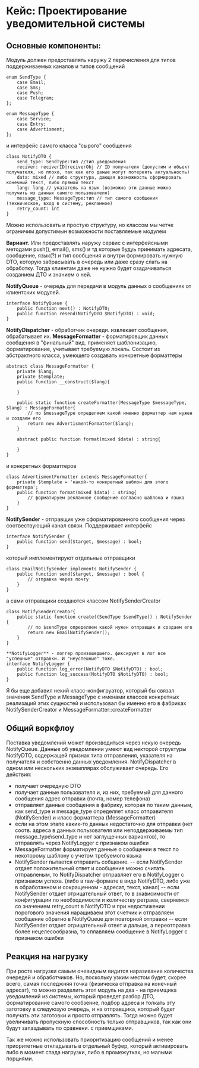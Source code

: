 # Кейс: Проектирование уведомительной системы

## Основные компоненты:

Модуль должен предоставлять наружу 2 перечисления для типов поддерживаемых каналов и типов сообщений
```
enum SendType {
	case Email;
	case Sms;
	case Push;
	case Telegram;
};

enum MessageType {
	case Service;
	case Entry;
	case Advertisment;
};
```
и интерфейс самого класса "сырого" сообщения
```
class NotifyDTO {
	send_type: SendType:тип //тип уведомления
	reciver: reciverID|reciverObj // ID получателя (допустим и объект получателя, но плохо, так как его даные могут потереять актуальность)
	data: mixed // либо структура, дающая возможность сформировать конечный текст, либо прямой текст
	lang: lang // указатель на язык (возможно эти данные можно получить из данных самого пользователя)
	message_type: MessageType:тип // тип самого сообщения (техническое, вход в систему, рекламное)
	retry_count: int
}
```
Можно использовать и простую структуру, но классом мы четче ограничим допустимын возможности поставляемые модулем

**Вариант.** Или предоставлять наружу сервис с интерфейсными методами push(), email(), sms() и тд которые будуь принимать адресата, сообщение, язык(?) и тип сообщения и внутри формировать нужную DTO, которую забрасывать в очередь или даже сразу слать на обработку. Тогда клиентам даже не нужно будет озадачиваться созданием ДТО и знанием о ней.

**NotifyQueue** - очередь для передачи в модуль данных о сообщениях от клиентских модулей.
```
interface NotifyQueue {
	public function next() : NotifyDTO;
	public function resend(NotifyDTO $NotifyDTO) : void;
}
```

**NotifyDispatcher** - обработчик очереди. извлекает сообщения, обрабатывает их.
**MessageFormatter** - форматировщик данных сообщения в "финальный" вид. применяет шаблонизацию, форматирование, учитывает требуемую локаль.
Состоит из абстрактного класса, умеющего создавать конкретные форматтеры
```
abstract class MessageFormatter {
	private $lang;
	private $template;
	public function __construct($lang){
		
	}
	
	public static function createFormatter(MessageType $messageType, $lang) : MessageFormatter{
		// по $messageType определяем какой именно форматтер нам нужен и создаем его
		return new AdvertismentFormatter($lang);
	}
	
	abstract public function format(mixed $data) : string{
		
	}
}
```

и конкретных форматтеров 
```
class AdvertismentFormatter extends MessageFormatter{
	private $template = 'какой-то конкретный шаблон для этого форматтера';
	public function format(mixed $data) : string{
		// форматируем рекламное сообщение согласно шаблона и языка
	}
}
```

**NotifySender** - отправщик уже сформатированного сообщения через соотвествующий канал связи.
Поддерживает интерфейс
```
interface NotifySender {
	public function send($target, $message) : bool;
}
```

который имплементируют отдельные отправщики
```
class EmailNotifySender implements NotifySender {
	public function send($target, $message) : bool {
		// отправка через почту
	}
}
```

а сами отправщики создаются классом NotifySenderCreator
```
class NotifySenderCreator{
	public static function create((SendType $sendType)) : NotifySender {
		// по $sendType определяем какой нужен отправщик и создаем его
		return new EmailNotifySender();
	}
}

**NotifyLogger** - логгер произошедшего. фиксирует в лог все "успешные" отправки. И "неуспешные" тоже.
interface NotifyLogger {
	public function log_error(NotifyDTO $NotifyDTO) : bool;
	public function log_success(NotifyDTO $NotifyDTO) : bool;
}
```

Я бы еще добавил некий класс-конфигруатор, который бы связал значения SendType и MessageType с именами классов конкретных реализаций этих сущностей и использовал бы именно его в фабриках NotifySenderCreator и MessageFormatter::createFormatter


## Общий воркфлоу

Поставка уведомлений может производиться через некую очередь NotifyQueue. Данные об уведомлении умеют вид некторой структуры NotifyDTO, содержащей признак типа отправления, указателя на получателя и собственно данных уведомления.
NotifyDispatcher в одном или нескольких экземплярах обслуживает очередь. Его действия:
- получает очередную DTO
- получает данные пользователя и, из них, требуемый для данного сообщения адрес отправки (почта, номер телефона)
- отправляет данные сообщения в фабрику, которая по таким данным, как send_type и message_type определяет класс отправителя (NotifySender) и класс форматтера (MessageFormatter)
- если на этом этапе каких-то данных недостаточно для отправки (нет соотв. адреса в данных пользователя или неподдерживаемы тип message_type\send_type и нет заглущечных вариантов), то отправлять через NotifyLogger с признаком ошибки
- MessageFormatter форматирует данные о сообщении в текст по некоторому шаблону с учетом требуемого языка
- NotifySender пытается отправить собщение.
-- если NotifySender отдает положительный ответ и сообщение можно считать отправленым, то NotifyDispatcher отправляет его в NotifyLogger с признаком успеха. (либо в raw-формате в виде NotifyDTO, либо уже в обработанном и сокращенном - адресат, текст, канал)
-- если NotifySender отдает отрицательный ответ, то в зхависимости от конфигурации по необходимости и количеству ретраев, сверяемся со значением retry_count в NotifyDTO и при недостижении порогового значения наращиваем этот счетчик и отправляем сообщение обратно в NotifyQueue для повторной отправки
-- если NotifySender отдает отрицательный ответ и дальше, а переотправка более нецелесообразна, то сплавляем сообщение в NotifyLogger с признаком ошибки


## Реакция на нагрузку

При росте нагрузки самым очевидным видится наразивание количества очередей и обработчиков. Но, поскольку узким местом будет, скорее всего, самая последжняя точка (физическа отправка на конечный адресат), то можно разделить этот модуль на два - на приемщика уведомлений из системы, который проведет разбор ДТО, форматирование самого сообзение, подбор адреса и толкать эту заготовку в следуюзую очередь, и на отправщика, который будет получать эти заготовки и просто отправлять. Тогда можно будет увеличивать пропускную способность только отправщиков, так как они будут запаздывать по сравнени. с приемщиками.

Так же можно использовать приоритизацию сообщений и менее приоритетные откладывать в отдельный буфер, который активировать либо в момент спада нагрузки, либо в промежутках, но малыми порциями.
